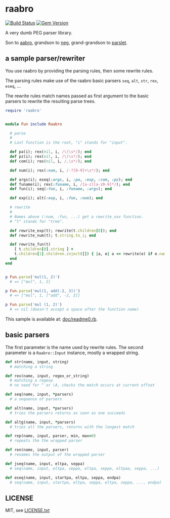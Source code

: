 
# raabro

[![Build Status](https://secure.travis-ci.org/jmettraux/raabro.png)](http://travis-ci.org/jmettraux/raabro)
[![Gem Version](https://badge.fury.io/rb/raabro.png)](http://badge.fury.io/rb/raabro)

A very dumb PEG parser library.

Son to [aabro](https://github.com/flon-io/aabro), grandson to [neg](https://github.com/jmettraux/neg), grand-grandson to [parslet](https://github.com/kschiess/parslet).


## a sample parser/rewriter

You use raabro by providing the parsing rules, then some rewrite rules.

The parsing rules make use of the raabro basic parsers `seq`, `alt`, `str`, `rex`, `eseq`, ...

The rewrite rules match names passed as first argument to the basic parsers to rewrite the resulting parse trees.

```ruby
require 'raabro'


module Fun include Raabro

  # parse
  #
  # Last function is the root, "i" stands for "input".

  def pa(i); rex(nil, i, /\(\s*/); end
  def pz(i); rex(nil, i, /\)\s*/); end
  def com(i); rex(nil, i, /,\s*/); end

  def num(i); rex(:num, i, /-?[0-9]+\s*/); end

  def args(i); eseq(:args, i, :pa, :exp, :com, :pz); end
  def funame(i); rex(:funame, i, /[a-z][a-z0-9]*/); end
  def fun(i); seq(:fun, i, :funame, :args); end

  def exp(i); alt(:exp, i, :fun, :num); end

  # rewrite
  #
  # Names above (:num, :fun, ...) get a rewrite_xxx function.
  # "t" stands for "tree".

  def rewrite_exp(t); rewrite(t.children[0]); end
  def rewrite_num(t); t.string.to_i; end

  def rewrite_fun(t)
    [ t.children[0].string ] +
    t.children[1].children.inject([]) { |a, e| a << rewrite(e) if e.name; a }
  end
end


p Fun.parse('mul(1, 2)')
  # => ["mul", 1, 2]

p Fun.parse('mul(1, add(-2, 3))')
  # => ["mul", 1, ["add", -2, 3]]

p Fun.parse('mul (1, 2)')
  # => nil (doesn't accept a space after the function name)
```

This sample is available at: [doc/readme0.rb](doc/readme0.rb).


## basic parsers

The first parameter is the name used by rewrite rules.
The second parameter is a `Raabro::Input` instance, mostly a wrapped string.

```ruby
def str(name, input, string)
  # matching a string

def rex(name, input, regex_or_string)
  # matching a regexp
  # no need for ^ or \A, checks the match occurs at current offset

def seq(name, input, *parsers)
  # a sequence of parsers

def alt(name, input, *parsers)
  # tries the parsers returns as soon as one succeeds

def altg(name, input, *parsers)
  # tries all the parsers, returns with the longest match

def rep(name, input, parser, min, max=0)
  # repeats the the wrapped parser

def ren(name, input, parser)
  # renames the output of the wrapped parser

def jseq(name, input, eltpa, seppa)
  # seq(name, input, eltpa, seppa, eltpa, seppa, eltpaa, seppa, ...)

def eseq(name, input, startpa, eltpa, seppa, endpa)
  # seq(name, input, startpa, eltpa, seppa, eltpa, seppa, ..., endpa)
```


## LICENSE

MIT, see [LICENSE.txt](LICENSE.txt)

